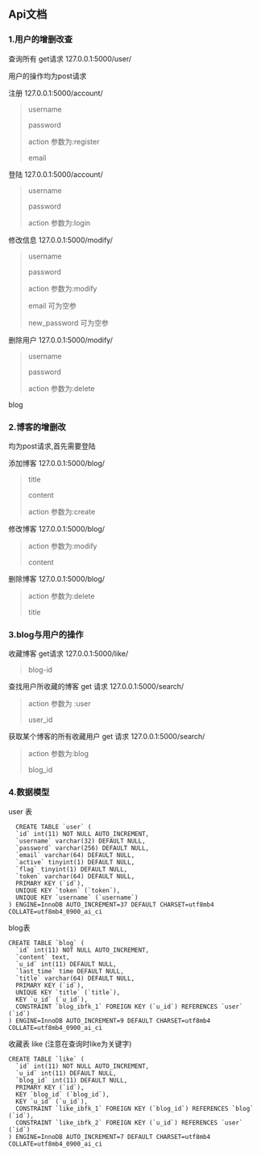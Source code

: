 ## Api文档

### 1.用户的增删改查
 查询所有 get请求    127.0.0.1:5000/user/

 用户的操作均为post请求

注册 	127.0.0.1:5000/account/

> username 
>
> password
>
> action			参数为:register
>
> email



登陆	 		127.0.0.1:5000/account/

> username
>
> password
>
> action			参数为:login




修改信息 			127.0.0.1:5000/modify/

> username		
>
> password
>
> action						参数为:modify
>
> email						可为空参
>
> new_password				可为空参



删除用户 				127.0.0.1:5000/modify/

> username
>
> password
>
> action			参数为:delete

blog

### 2.博客的增删改

均为post请求,首先需要登陆

添加博客			127.0.0.1:5000/blog/

> title
>
> content
>
> action		参数为:create

修改博客			127.0.0.1:5000/blog/

> action				参数为:modify
>
> content

删除博客 			127.0.0.1:5000/blog/

> action			参数为:delete
>
> title

### 3.blog与用户的操作

收藏博客   get请求   			127.0.0.1:5000/like/

> blog-id





查找用户所收藏的博客     get 请求    127.0.0.1:5000/search/

> action			参数为 :user
>
> user_id			

获取某个博客的所有收藏用户     get 请求    127.0.0.1:5000/search/

 >action			参数为:blog
 >
 >blog_id
 >
 >



### 4.数据模型

user 表

```mysql
  CREATE TABLE `user` (
  `id` int(11) NOT NULL AUTO_INCREMENT,
  `username` varchar(32) DEFAULT NULL,
  `password` varchar(256) DEFAULT NULL,
  `email` varchar(64) DEFAULT NULL,
  `active` tinyint(1) DEFAULT NULL,
  `flag` tinyint(1) DEFAULT NULL,
  `token` varchar(64) DEFAULT NULL,
  PRIMARY KEY (`id`),
  UNIQUE KEY `token` (`token`),
  UNIQUE KEY `username` (`username`)
) ENGINE=InnoDB AUTO_INCREMENT=37 DEFAULT CHARSET=utf8mb4 COLLATE=utf8mb4_0900_ai_ci

```



blog表

``` mysql
CREATE TABLE `blog` (
  `id` int(11) NOT NULL AUTO_INCREMENT,
  `content` text,
  `u_id` int(11) DEFAULT NULL,
  `last_time` time DEFAULT NULL,
  `title` varchar(64) DEFAULT NULL,
  PRIMARY KEY (`id`),
  UNIQUE KEY `title` (`title`),
  KEY `u_id` (`u_id`),
  CONSTRAINT `blog_ibfk_1` FOREIGN KEY (`u_id`) REFERENCES `user` (`id`)
) ENGINE=InnoDB AUTO_INCREMENT=9 DEFAULT CHARSET=utf8mb4 COLLATE=utf8mb4_0900_ai_ci

```



收藏表 like   (注意在查询时like为关键字)

```mysql
CREATE TABLE `like` (
  `id` int(11) NOT NULL AUTO_INCREMENT,
  `u_id` int(11) DEFAULT NULL,
  `blog_id` int(11) DEFAULT NULL,
  PRIMARY KEY (`id`),
  KEY `blog_id` (`blog_id`),
  KEY `u_id` (`u_id`),
  CONSTRAINT `like_ibfk_1` FOREIGN KEY (`blog_id`) REFERENCES `blog` (`id`),
  CONSTRAINT `like_ibfk_2` FOREIGN KEY (`u_id`) REFERENCES `user` (`id`)
) ENGINE=InnoDB AUTO_INCREMENT=7 DEFAULT CHARSET=utf8mb4 COLLATE=utf8mb4_0900_ai_ci

```

